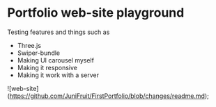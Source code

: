 # Portfolio web-site playground

Testing features and things such as

* Three.js
* Swiper-bundle
* Making UI carousel myself
* Making it responsive
* Making it work with a server

![web-site]
(https://github.com/JuniFruit/FirstPortfolio/blob/changes/readme.md);

